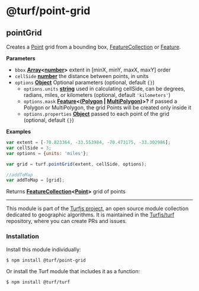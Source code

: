 # @turf/point-grid

<!-- Generated by documentation.js. Update this documentation by updating the source code. -->

## pointGrid

Creates a [Point][1] grid from a bounding box, [FeatureCollection][2] or [Feature][3].

**Parameters**

-   `bbox` **[Array][4]&lt;[number][5]>** extent in [minX, minY, maxX, maxY] order
-   `cellSide` **[number][5]** the distance between points, in units
-   `options` **[Object][6]** Optional parameters (optional, default `{}`)
    -   `options.units` **[string][7]** used in calculating cellSide, can be degrees, radians, miles, or kilometers (optional, default `'kilometers'`)
    -   `options.mask` **[Feature][8]&lt;([Polygon][9] \| [MultiPolygon][10])>?** if passed a Polygon or MultiPolygon, the grid Points will be created only inside it
    -   `options.properties` **[Object][6]** passed to each point of the grid (optional, default `{}`)

**Examples**

```javascript
var extent = [-70.823364, -33.553984, -70.473175, -33.302986];
var cellSide = 3;
var options = {units: 'miles'};

var grid = turf.pointGrid(extent, cellSide, options);

//addToMap
var addToMap = [grid];
```

Returns **[FeatureCollection][11]&lt;[Point][12]>** grid of points

[1]: https://tools.ietf.org/html/rfc7946#section-3.1.2

[2]: https://tools.ietf.org/html/rfc7946#section-3.3

[3]: https://tools.ietf.org/html/rfc7946#section-3.2

[4]: https://developer.mozilla.org/docs/Web/JavaScript/Reference/Global_Objects/Array

[5]: https://developer.mozilla.org/docs/Web/JavaScript/Reference/Global_Objects/Number

[6]: https://developer.mozilla.org/docs/Web/JavaScript/Reference/Global_Objects/Object

[7]: https://developer.mozilla.org/docs/Web/JavaScript/Reference/Global_Objects/String

[8]: https://tools.ietf.org/html/rfc7946#section-3.2

[9]: https://tools.ietf.org/html/rfc7946#section-3.1.6

[10]: https://tools.ietf.org/html/rfc7946#section-3.1.7

[11]: https://tools.ietf.org/html/rfc7946#section-3.3

[12]: https://tools.ietf.org/html/rfc7946#section-3.1.2

<!-- This file is automatically generated. Please don't edit it directly:
if you find an error, edit the source file (likely index.js), and re-run
./scripts/generate-readmes in the turf project. -->

---

This module is part of the [Turfjs project](http://turfjs.org/), an open source
module collection dedicated to geographic algorithms. It is maintained in the
[Turfjs/turf](https://github.com/Turfjs/turf) repository, where you can create
PRs and issues.

### Installation

Install this module individually:

```sh
$ npm install @turf/point-grid
```

Or install the Turf module that includes it as a function:

```sh
$ npm install @turf/turf
```
